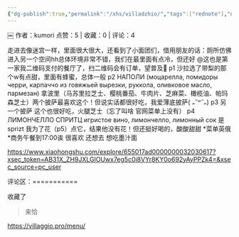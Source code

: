 ```yaml
---
{"dg-publish":true,"permalink":"/xhs/villadzhio/","tags":["rednote"],"noteIcon":"","updated":"2025-03-17T21:39:23.623+08:00"}
---
```


￼
作者：kumori
点赞：5   |   收藏：0   |   评论：4

走进去像迷宫一样，里面很大很大，还看到了小面团们，借用朋友的话：厕所仿佛进入另一个空间hh总体环境非常不错，我们在最里面有点冷，但还好
@这也是第一家我二维码支付的餐厅了，扫二维码会有订单，望普及🤣
p1 沙拉选了带梨的那个w有点甜，里面有蜂蜜，总体一般
p2 НАПОЛИ (моцарелла, помидоры черри, карпаччо из говяжьей вырезки, руккола, оливковое масло, пармезан) 拿波里（马苏里拉芝士、樱桃番茄、牛肉片、芝麻菜、橄榄油、帕玛森芝士）两个披萨最喜欢这个！但说实话都很好吃，我爱薄底披萨( ᎔˘꒳˘᎔)
p3 另一个披萨 这个也很好吃，火腿芝士（忘了叫啥 官网菜单上没有）
p4 ЛИМОНЧЕЛЛО СПРИТЦ игристое вино, лимончелло, лимонный сок 是sprizt 我为了花（p5）点它，结果他没有花！但还挺好喝的，酸酸甜甜
*菜单英俄
*商务午餐到17:00诶
很喜欢 还想去 想吃墨汁面

https://www.xiaohongshu.com/explore/655017ad0000000032030617?xsec_token=AB31X_ZH9JXLGlOUwx7eg5c0i8VYr8KY0o692yAyPPZk4=&xsec_source=pc_user

评论区：===========

收藏了

> 来恰

https://villaggio.pro/menu/